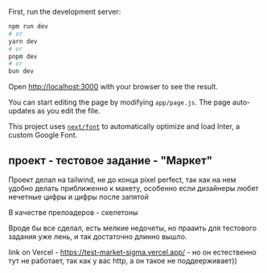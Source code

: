 
First, run the development server:

```bash
npm run dev
# or
yarn dev
# or
pnpm dev
# or
bun dev
```
Open [http://localhost:3000](http://localhost:3000) with your browser to see the result.

You can start editing the page by modifying `app/page.js`. The page auto-updates as you edit the file.

This project uses [`next/font`](https://nextjs.org/docs/basic-features/font-optimization) to automatically optimize and load Inter, a custom Google Font.

## проект - тестовое задание - "Маркет"

Проект делал на tailwind, не до конца pixel perfect,  так как на нем удобно делать  приближенно к макету,
особенно если дизайнеры любят нечетные цифры и цифры после запятой

В качестве прелоадеров - скелетоны

Вроде бы все сделал, есть мелкие недочеты, но прааить для тестового задания уже лень, и так достаточно длинно вышло.


link on Vercel - https://test-market-sigma.vercel.app/ - но он естественно тут не работает, так как у вас http, a он такое не поддеерживает)) 
